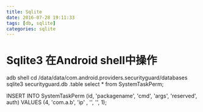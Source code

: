 ```yaml
---
title: Sqlite
date: 2016-07-28 19:11:33
tags: [db, sqlite]
categories: sqlite
---
```


# Sqlite3 在Android shell中操作
adb shell
cd /data/data/com.android.providers.securityguard/databases
sqlite3 securityguard.db
.table
select * from SystemTaskPerm;



INSERT INTO SystemTaskPerm (id, 'packagename', 'cmd', 'args', 'reserved', auth) VALUES (4, 'com.a.b', 'ip' , '', '', 1);

